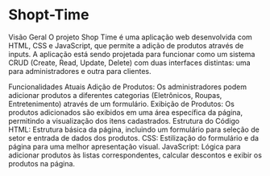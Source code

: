 # Shopt-Time
Visão Geral O projeto Shop Time é uma aplicação web desenvolvida com HTML, CSS e JavaScript, que permite a adição de produtos através de inputs. A aplicação está sendo projetada para funcionar como um sistema CRUD (Create, Read, Update, Delete) com duas interfaces distintas: uma para administradores e outra para clientes.

Funcionalidades Atuais
Adição de Produtos: Os administradores podem adicionar produtos a diferentes categorias (Eletrônicos, Roupas, Entretenimento) através de um formulário.
Exibição de Produtos: Os produtos adicionados são exibidos em uma área específica da página, permitindo a visualização dos itens cadastrados.
Estrutura do Código
HTML: Estrutura básica da página, incluindo um formulário para seleção de setor e entrada de dados dos produtos.
CSS: Estilização do formulário e da página para uma melhor apresentação visual.
JavaScript: Lógica para adicionar produtos às listas correspondentes, calcular descontos e exibir os produtos na página.
